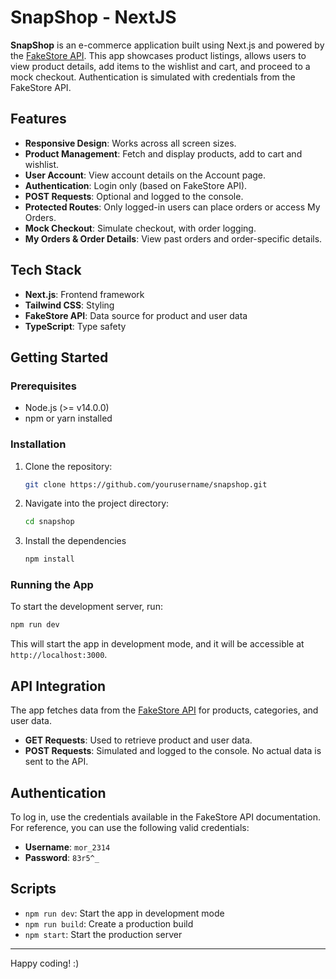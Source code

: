 # SnapShop - NextJS

**SnapShop** is an e-commerce application built using Next.js and powered by the [FakeStore API](https://fakestoreapi.com/). This app showcases product listings, allows users to view product details, add items to the wishlist and cart, and proceed to a mock checkout. Authentication is simulated with credentials from the FakeStore API.

## Features

- **Responsive Design**: Works across all screen sizes.
- **Product Management**: Fetch and display products, add to cart and wishlist.
- **User Account**: View account details on the Account page.
- **Authentication**: Login only (based on FakeStore API). 
- **POST Requests**: Optional and logged to the console.
- **Protected Routes**: Only logged-in users can place orders or access My Orders.
- **Mock Checkout**: Simulate checkout, with order logging.
- **My Orders & Order Details**: View past orders and order-specific details.

## Tech Stack

- **Next.js**: Frontend framework
- **Tailwind CSS**: Styling
- **FakeStore API**: Data source for product and user data
- **TypeScript**: Type safety

## Getting Started

### Prerequisites

- Node.js (>= v14.0.0)
- npm or yarn installed

### Installation

1. Clone the repository:
   ```bash
   git clone https://github.com/yourusername/snapshop.git

2. Navigate into the project directory:
   ```bash
   cd snapshop

3. Install the dependencies
   ```bash
   npm install

### Running the App

   To start the development server, run:
   ```bash
   npm run dev
   ```

   This will start the app in development mode, and it will be accessible at `http://localhost:3000`.

## API Integration

The app fetches data from the [FakeStore API](https://fakestoreapi.com/) for products, categories, and user data.

- **GET Requests**: Used to retrieve product and user data.
- **POST Requests**: Simulated and logged to the console. No actual data is sent to the API.

## Authentication

To log in, use the credentials available in the FakeStore API documentation. For reference, you can use the following valid credentials:

- **Username**: `mor_2314`
- **Password**: `83r5^_`

## Scripts

- `npm run dev`: Start the app in development mode
- `npm run build`: Create a production build
- `npm start`: Start the production server

---

Happy coding! :)
